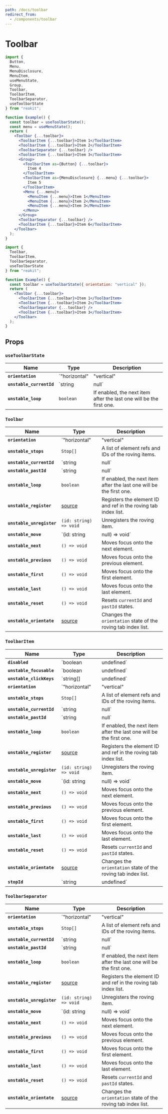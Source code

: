 ```yaml
---
path: /docs/toolbar
redirect_from:
  - /components/toolbar
---
```


# Toolbar

```jsx
import {
  Button,
  Menu,
  MenuDisclosure,
  MenuItem,
  useMenuState,
  Group,
  Toolbar,
  ToolbarItem,
  ToolbarSeparator,
  useToolbarState
} from "reakit";

function Example() {
  const toolbar = useToolbarState();
  const menu = useMenuState();
  return (
    <Toolbar {...toolbar}>
      <ToolbarItem {...toolbar}>Item 1</ToolbarItem>
      <ToolbarItem {...toolbar}>Item 2</ToolbarItem>
      <ToolbarSeparator {...toolbar} />
      <ToolbarItem {...toolbar}>Item 3</ToolbarItem>
      <Group>
        <ToolbarItem as={Button} {...toolbar}>
          Item 4
        </ToolbarItem>
        <ToolbarItem as={MenuDisclosure} {...menu} {...toolbar}>
          Item 5
        </ToolbarItem>
        <Menu {...menu}>
          <MenuItem {...menu}>Item 1</MenuItem>
          <MenuItem {...menu}>Item 2</MenuItem>
          <MenuItem {...menu}>Item 3</MenuItem>
        </Menu>
      </Group>
      <ToolbarSeparator {...toolbar} />
      <ToolbarItem {...toolbar}>Item 6</ToolbarItem>
    </Toolbar>
  );
}
```

```jsx
import {
  Toolbar,
  ToolbarItem,
  ToolbarSeparator,
  useToolbarState
} from "reakit";

function Example() {
  const toolbar = useToolbarState({ orientation: "vertical" });
  return (
    <Toolbar {...toolbar}>
      <ToolbarItem {...toolbar}>Item 1</ToolbarItem>
      <ToolbarItem {...toolbar}>Item 2</ToolbarItem>
      <ToolbarSeparator {...toolbar} />
      <ToolbarItem {...toolbar}>Item 3</ToolbarItem>
    </Toolbar>
  );
}
```

## Props

<!-- This generated automatically -->

### `useToolbarState`

| Name | Type | Description |
|------|------|-------------|
| **`orientation`** | `"horizontal" | "vertical" | undefined` | Defines the orientation of the rover list. |
| **`unstable_currentId`** | `string | null` | The current focused element ID. |
| **`unstable_loop`** | `boolean` | If enabled, the next item after the last one will be the first one. |

### `Toolbar`

| Name | Type | Description |
|------|------|-------------|
| **`orientation`** | `"horizontal" | "vertical" | undefined` | Defines the orientation of the rover list. |
| **`unstable_stops`** | `Stop[]` | A list of element refs and IDs of the roving items. |
| **`unstable_currentId`** | `string | null` | The current focused element ID. |
| **`unstable_pastId`** | `string | null` | The last focused element ID. |
| **`unstable_loop`** | `boolean` | If enabled, the next item after the last one will be the first one. |
| **`unstable_register`** | [source](https://github.com/reakit/reakit/tree/master/packages/reakit/src/Rover/RoverState.ts#L39) | Registers the element ID and ref in the roving tab index list. |
| **`unstable_unregister`** | `(id: string) => void` | Unregisters the roving item. |
| **`unstable_move`** | `(id: string | null) => void` | Moves focus onto a given element ID. |
| **`unstable_next`** | `() => void` | Moves focus onto the next element. |
| **`unstable_previous`** | `() => void` | Moves focus onto the previous element. |
| **`unstable_first`** | `() => void` | Moves focus onto the first element. |
| **`unstable_last`** | `() => void` | Moves focus onto the last element. |
| **`unstable_reset`** | `() => void` | Resets `currentId` and `pastId` states. |
| **`unstable_orientate`** | [source](https://github.com/reakit/reakit/tree/master/packages/reakit/src/Rover/RoverState.ts#L71) | Changes the `orientation` state of the roving tab index list. |

### `ToolbarItem`

| Name | Type | Description |
|------|------|-------------|
| **`disabled`** | `boolean | undefined` | Same as the HTML attribute. |
| **`unstable_focusable`** | `boolean | undefined` | When an element is `disabled`, it may still be `focusable`.<br>In this case, only `aria-disabled` will be set. |
| **`unstable_clickKeys`** | `string[] | undefined` | Keyboard keys to trigger click. |
| **`orientation`** | `"horizontal" | "vertical" | undefined` | Defines the orientation of the rover list. |
| **`unstable_stops`** | `Stop[]` | A list of element refs and IDs of the roving items. |
| **`unstable_currentId`** | `string | null` | The current focused element ID. |
| **`unstable_pastId`** | `string | null` | The last focused element ID. |
| **`unstable_loop`** | `boolean` | If enabled, the next item after the last one will be the first one. |
| **`unstable_register`** | [source](https://github.com/reakit/reakit/tree/master/packages/reakit/src/Rover/RoverState.ts#L39) | Registers the element ID and ref in the roving tab index list. |
| **`unstable_unregister`** | `(id: string) => void` | Unregisters the roving item. |
| **`unstable_move`** | `(id: string | null) => void` | Moves focus onto a given element ID. |
| **`unstable_next`** | `() => void` | Moves focus onto the next element. |
| **`unstable_previous`** | `() => void` | Moves focus onto the previous element. |
| **`unstable_first`** | `() => void` | Moves focus onto the first element. |
| **`unstable_last`** | `() => void` | Moves focus onto the last element. |
| **`unstable_reset`** | `() => void` | Resets `currentId` and `pastId` states. |
| **`unstable_orientate`** | [source](https://github.com/reakit/reakit/tree/master/packages/reakit/src/Rover/RoverState.ts#L71) | Changes the `orientation` state of the roving tab index list. |
| **`stopId`** | `string | undefined` | Element ID. |

### `ToolbarSeparator`

| Name | Type | Description |
|------|------|-------------|
| **`orientation`** | `"horizontal" | "vertical" | undefined` | Defines the orientation of the rover list. |
| **`unstable_stops`** | `Stop[]` | A list of element refs and IDs of the roving items. |
| **`unstable_currentId`** | `string | null` | The current focused element ID. |
| **`unstable_pastId`** | `string | null` | The last focused element ID. |
| **`unstable_loop`** | `boolean` | If enabled, the next item after the last one will be the first one. |
| **`unstable_register`** | [source](https://github.com/reakit/reakit/tree/master/packages/reakit/src/Rover/RoverState.ts#L39) | Registers the element ID and ref in the roving tab index list. |
| **`unstable_unregister`** | `(id: string) => void` | Unregisters the roving item. |
| **`unstable_move`** | `(id: string | null) => void` | Moves focus onto a given element ID. |
| **`unstable_next`** | `() => void` | Moves focus onto the next element. |
| **`unstable_previous`** | `() => void` | Moves focus onto the previous element. |
| **`unstable_first`** | `() => void` | Moves focus onto the first element. |
| **`unstable_last`** | `() => void` | Moves focus onto the last element. |
| **`unstable_reset`** | `() => void` | Resets `currentId` and `pastId` states. |
| **`unstable_orientate`** | [source](https://github.com/reakit/reakit/tree/master/packages/reakit/src/Rover/RoverState.ts#L71) | Changes the `orientation` state of the roving tab index list. |
